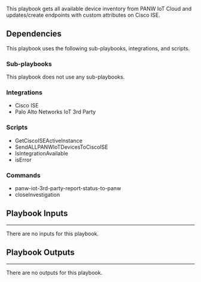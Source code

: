 This playbook gets all available device inventory from PANW IoT Cloud and updates/create endpoints with custom attributes on Cisco ISE.
 
## Dependencies
This playbook uses the following sub-playbooks, integrations, and scripts.

### Sub-playbooks
This playbook does not use any sub-playbooks.

### Integrations
* Cisco ISE
* Palo Alto Networks IoT 3rd Party

### Scripts
* GetCiscoISEActiveInstance
* SendALLPANWIoTDevicesToCiscoISE
* IsIntegrationAvailable
* isError

### Commands
* panw-iot-3rd-party-report-status-to-panw
* closeInvestigation

## Playbook Inputs
---
There are no inputs for this playbook.

## Playbook Outputs
---
There are no outputs for this playbook.

